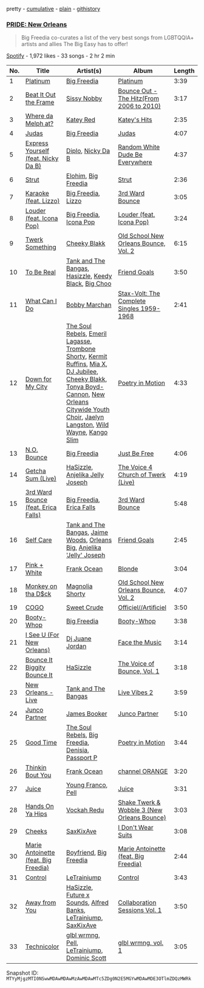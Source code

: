 pretty - [cumulative](/playlists/cumulative/37i9dQZF1DXd2wjSut3Yfb.md) - [plain](/playlists/plain/37i9dQZF1DXd2wjSut3Yfb) - [githistory](https://github.githistory.xyz/mackorone/spotify-playlist-archive/blob/main/playlists/plain/37i9dQZF1DXd2wjSut3Yfb)

### [PRIDE: New Orleans](https://open.spotify.com/playlist/37i9dQZF1DXd2wjSut3Yfb)

> Big Freedia co\-curates a list of the very best songs from LGBTQQIA+ artists and allies The Big Easy has to offer!

[Spotify](https://open.spotify.com/user/spotify) - 1,972 likes - 33 songs - 2 hr 2 min

| No. | Title | Artist(s) | Album | Length |
|---|---|---|---|---|
| 1 | [Platinum](https://open.spotify.com/track/6IiMrJX8AvYCCt8Tcm9276) | [Big Freedia](https://open.spotify.com/artist/2gyv1akuIB9fQvXoGSPaJr) | [Platinum](https://open.spotify.com/album/6MuJ7AjwnsuXXn43s8dctR) | 3:39 |
| 2 | [Beat It Out the Frame](https://open.spotify.com/track/5RTkjmZ6S3iLxy7flBurqZ) | [Sissy Nobby](https://open.spotify.com/artist/0bnSXLp5VJS5wS40ilaBGK) | [Bounce Out \- The Hitz\(From 2006 to 2010\)](https://open.spotify.com/album/6NoC9TGYP6IMgJbWl2OxJS) | 3:17 |
| 3 | [Where da Melph at?](https://open.spotify.com/track/7rkIGJJS8dRG18u7L6aFLr) | [Katey Red](https://open.spotify.com/artist/4xrkUOqFjYLYrThn1VIaI5) | [Katey's Hits](https://open.spotify.com/album/4xxECBRmMRR0giGMkT4FCl) | 2:35 |
| 4 | [Judas](https://open.spotify.com/track/3y9z8ShoJTFEkb0Yjz2x49) | [Big Freedia](https://open.spotify.com/artist/2gyv1akuIB9fQvXoGSPaJr) | [Judas](https://open.spotify.com/album/4LX1Pw0EQSqrEx4E5SJ56X) | 4:07 |
| 5 | [Express Yourself \(feat\. Nicky Da B\)](https://open.spotify.com/track/7s5a2gLa9Ip1LDKeAaHJRr) | [Diplo](https://open.spotify.com/artist/5fMUXHkw8R8eOP2RNVYEZX), [Nicky Da B](https://open.spotify.com/artist/3wWXYbMxREh97Te2ZN92Wi) | [Random White Dude Be Everywhere](https://open.spotify.com/album/4c7lxBZCbR8SQsoVvO2lCb) | 4:37 |
| 6 | [Strut](https://open.spotify.com/track/3VICFKiIgp3V8OwOLZq4LL) | [Elohim](https://open.spotify.com/artist/6wKxOKEA3K6R2UZ3COLXEY), [Big Freedia](https://open.spotify.com/artist/2gyv1akuIB9fQvXoGSPaJr) | [Strut](https://open.spotify.com/album/0iOUZ34Y3qWJAFqxBgcCRp) | 2:36 |
| 7 | [Karaoke \(feat\. Lizzo\)](https://open.spotify.com/track/4nefFqiukTvjgt8hkv73PP) | [Big Freedia](https://open.spotify.com/artist/2gyv1akuIB9fQvXoGSPaJr), [Lizzo](https://open.spotify.com/artist/56oDRnqbIiwx4mymNEv7dS) | [3rd Ward Bounce](https://open.spotify.com/album/6wzAzsG8uu5DxGR1q4tVxj) | 3:05 |
| 8 | [Louder \(feat\. Icona Pop\)](https://open.spotify.com/track/2fhtmxAUyNd9vyLq1vk2eD) | [Big Freedia](https://open.spotify.com/artist/2gyv1akuIB9fQvXoGSPaJr), [Icona Pop](https://open.spotify.com/artist/1VBflYyxBhnDc9uVib98rw) | [Louder \(feat\. Icona Pop\)](https://open.spotify.com/album/6sqTulnqSRsDGE63jaZp6t) | 3:24 |
| 9 | [Twerk Something](https://open.spotify.com/track/39GvFV5Ut0Lnyi3O2Apnpt) | [Cheeky Blakk](https://open.spotify.com/artist/2fPRPvD5jBW4fKLCRX9wLu) | [Old School New Orleans Bounce, Vol\. 2](https://open.spotify.com/album/6xaOJ6NKMroBlwYyKmh905) | 6:15 |
| 10 | [To Be Real](https://open.spotify.com/track/4Ucjz6UWS4ZkqJlZ2FCkUT) | [Tank and The Bangas](https://open.spotify.com/artist/5cAtakaadWHJLxmGKrKcX7), [Hasizzle](https://open.spotify.com/artist/5qfJ9Mgc2nMbzEJkNhVDbT), [Keedy Black](https://open.spotify.com/artist/3dvulGAyEQEjJbQg33gUSQ), [Big Choo](https://open.spotify.com/artist/2SyOwkg5v0xihceGG2pOXU) | [Friend Goals](https://open.spotify.com/album/3lyvbuaHTM8p1xEe9pqdXX) | 3:50 |
| 11 | [What Can I Do](https://open.spotify.com/track/6WCB1xTOa6hXiHbXB0pRYI) | [Bobby Marchan](https://open.spotify.com/artist/3hHAdG4gMD9GnqqWWST9D7) | [Stax\-Volt: The Complete Singles 1959\-1968](https://open.spotify.com/album/0RPeS6tlJfJt1GQ1XilhkH) | 2:41 |
| 12 | [Down for My City](https://open.spotify.com/track/0vHOsmKfQb47SbAAu8AOR3) | [The Soul Rebels](https://open.spotify.com/artist/10NEMYLJwVvYSvtvZn5Ipz), [Emeril Lagasse](https://open.spotify.com/artist/5fhUTOELETIqukIfRMJ34J), [Trombone Shorty](https://open.spotify.com/artist/37ZvFp654tY74Z1D2TLOGR), [Kermit Ruffins](https://open.spotify.com/artist/31jfl8olSWuzzR8ABt6Bdk), [Mia X](https://open.spotify.com/artist/2d9xPZQzgCr6ObcDkUmjLu), [DJ Jubilee](https://open.spotify.com/artist/1n4iSRo9CNY0IRnPpMQh6I), [Cheeky Blakk](https://open.spotify.com/artist/2fPRPvD5jBW4fKLCRX9wLu), [Tonya Boyd\-Cannon](https://open.spotify.com/artist/1ZwCt7hd76oczrXCoe5wVH), [New Orleans Citywide Youth Choir](https://open.spotify.com/artist/1NVp1RLKZ2MoaSv84SOHhX), [Jaelyn Langston](https://open.spotify.com/artist/7hIJZdupbzd5LjpAbdBHsJ), [Wild Wayne](https://open.spotify.com/artist/5NmcWIVtBFw9r5Hu4FwMEe), [Kango Slim](https://open.spotify.com/artist/4LIc3dllFlMovJGM2nWzFc) | [Poetry in Motion](https://open.spotify.com/album/2ogO7VuKYuRMqsC1d7lbYs) | 4:33 |
| 13 | [N.O\. Bounce](https://open.spotify.com/track/6lhJ2gqFhXCSdUbqByfCyd) | [Big Freedia](https://open.spotify.com/artist/2gyv1akuIB9fQvXoGSPaJr) | [Just Be Free](https://open.spotify.com/album/3zGcxitCbDr4dClm1iwaFv) | 4:06 |
| 14 | [Getcha Sum \(Live\)](https://open.spotify.com/track/48d5MDCGTElpGKj7RCJqRf) | [HaSizzle](https://open.spotify.com/artist/22mB4zQKJDI9I7ZnYs80iX), [Anjelika Jelly Joseph](https://open.spotify.com/artist/2nuE9rQG1CdFcI2VtoEFJt) | [The Voice 4 Church of Twerk \(Live\)](https://open.spotify.com/album/0wEmeu2QcZw3KR00BBrwSr) | 4:19 |
| 15 | [3rd Ward Bounce \(feat\. Erica Falls\)](https://open.spotify.com/track/7IlJD8Fm3ry7hqjBC74cV8) | [Big Freedia](https://open.spotify.com/artist/2gyv1akuIB9fQvXoGSPaJr), [Erica Falls](https://open.spotify.com/artist/4W3Re8hcwf5DvvqaKjV0eR) | [3rd Ward Bounce](https://open.spotify.com/album/6wzAzsG8uu5DxGR1q4tVxj) | 5:48 |
| 16 | [Self Care](https://open.spotify.com/track/7AcKCWPmHXdiFEeorqkwDV) | [Tank and The Bangas](https://open.spotify.com/artist/5cAtakaadWHJLxmGKrKcX7), [Jaime Woods](https://open.spotify.com/artist/6XhxJt25bNl5IMPronm8zz), [Orleans Big](https://open.spotify.com/artist/5LrIqLIweQz6rLfR8hc8K6), [Anjelika 'Jelly' Joseph](https://open.spotify.com/artist/1FBIeYid13t8hqTdpiQ8tX) | [Friend Goals](https://open.spotify.com/album/3lyvbuaHTM8p1xEe9pqdXX) | 2:45 |
| 17 | [Pink + White](https://open.spotify.com/track/3xKsf9qdS1CyvXSMEid6g8) | [Frank Ocean](https://open.spotify.com/artist/2h93pZq0e7k5yf4dywlkpM) | [Blonde](https://open.spotify.com/album/3mH6qwIy9crq0I9YQbOuDf) | 3:04 |
| 18 | [Monkey on tha D$ck](https://open.spotify.com/track/4GHeOuP52inw3IdWV0Yw0o) | [Magnolia Shorty](https://open.spotify.com/artist/31CN1AJfh8Oe1WBcELxK08) | [Old School New Orleans Bounce, Vol\. 2](https://open.spotify.com/album/6xaOJ6NKMroBlwYyKmh905) | 4:07 |
| 19 | [COGO](https://open.spotify.com/track/4MZCzMovV7pF5V4KRVbFuw) | [Sweet Crude](https://open.spotify.com/artist/6SkFGEcHApSGM7xXGn5u64) | [Officiel//Artificiel](https://open.spotify.com/album/2SvqPmdQqY1b4RWkTZr9oG) | 3:50 |
| 20 | [Booty\-Whop](https://open.spotify.com/track/1nMTBjKdCNPQoZdxsxzTLE) | [Big Freedia](https://open.spotify.com/artist/2gyv1akuIB9fQvXoGSPaJr) | [Booty\-Whop](https://open.spotify.com/album/0e6OBPayhe2ljUVUk2T3Py) | 3:38 |
| 21 | [I See U \(For New Orleans\)](https://open.spotify.com/track/1IvjybsGywBjMj5StIByCS) | [Dj Juane Jordan](https://open.spotify.com/artist/43IvAZbmJVSpsdrmKi2RGn) | [Face the Music](https://open.spotify.com/album/0FZNDn2Y6PE1mNHVEsUmPx) | 3:14 |
| 22 | [Bounce It Biggity Bounce It](https://open.spotify.com/track/0Gg4nUaxVAwGNjE1orNjlp) | [HaSizzle](https://open.spotify.com/artist/22mB4zQKJDI9I7ZnYs80iX) | [The Voice of Bounce, Vol\. 1](https://open.spotify.com/album/0rGFcjkxtE3IKjvvAqH2Rh) | 3:18 |
| 23 | [New Orleans \- Live](https://open.spotify.com/track/4BacXMTL3zmrq9BYb96Zy0) | [Tank and The Bangas](https://open.spotify.com/artist/5cAtakaadWHJLxmGKrKcX7) | [Live Vibes 2](https://open.spotify.com/album/7vPY2TL66tnyZ43v7I8TVE) | 3:59 |
| 24 | [Junco Partner](https://open.spotify.com/track/6h42FqekL3vp5Hm3zbuSVK) | [James Booker](https://open.spotify.com/artist/0gxNgUdRvhVgeq4L3gFamF) | [Junco Partner](https://open.spotify.com/album/4vrbtFQktShLb9fqcfWxYV) | 5:10 |
| 25 | [Good Time](https://open.spotify.com/track/1dMA8z7q1QP6dUapyfhEk5) | [The Soul Rebels](https://open.spotify.com/artist/10NEMYLJwVvYSvtvZn5Ipz), [Big Freedia](https://open.spotify.com/artist/2gyv1akuIB9fQvXoGSPaJr), [Denisia](https://open.spotify.com/artist/4Lh01fQsWK1XzA45dOvfbk), [Passport P](https://open.spotify.com/artist/5KqYdktUHXdudJuX6IykiZ) | [Poetry in Motion](https://open.spotify.com/album/2ogO7VuKYuRMqsC1d7lbYs) | 3:44 |
| 26 | [Thinkin Bout You](https://open.spotify.com/track/7DfFc7a6Rwfi3YQMRbDMau) | [Frank Ocean](https://open.spotify.com/artist/2h93pZq0e7k5yf4dywlkpM) | [channel ORANGE](https://open.spotify.com/album/392p3shh2jkxUxY2VHvlH8) | 3:20 |
| 27 | [Juice](https://open.spotify.com/track/3BINSFSuHalV8yoX3zAVbl) | [Young Franco](https://open.spotify.com/artist/6mK0vAO13gT8jWYANyoXAl), [Pell](https://open.spotify.com/artist/2O2dI9lY9PnWtAa4OlrgMi) | [Juice](https://open.spotify.com/album/6IrbtLsuCh1AAnK5Br72lR) | 3:31 |
| 28 | [Hands On Ya Hips](https://open.spotify.com/track/3Gm7X5fDhTCWm4sch3XQrC) | [Vockah Redu](https://open.spotify.com/artist/21aUa5TOXNwFjLWY6XJ1kA) | [Shake Twerk & Wobble 3 \(New Orleans Bounce\)](https://open.spotify.com/album/5z4cBh0dXjqEH5zk8j8Vzn) | 3:03 |
| 29 | [Cheeks](https://open.spotify.com/track/6YyExue2FnKLre2h5gGrDx) | [SaxKixAve](https://open.spotify.com/artist/2MPLNf6a6M5wARlnZyVwTn) | [I Don't Wear Suits](https://open.spotify.com/album/6WRT3MszQRofWMos1CwA0m) | 3:08 |
| 30 | [Marie Antoinette \(feat\. Big Freedia\)](https://open.spotify.com/track/2d2FZzHVWsBXLWazTSo9mL) | [Boyfriend](https://open.spotify.com/artist/1d0nvifbTEmCbO8BlRKjod), [Big Freedia](https://open.spotify.com/artist/2gyv1akuIB9fQvXoGSPaJr) | [Marie Antoinette \(feat\. Big Freedia\)](https://open.spotify.com/album/0OTcoDC01ze2y85nSPDpsW) | 2:44 |
| 31 | [Control](https://open.spotify.com/track/47W8IGBMXcHAL6hUavCEEC) | [LeTrainiump](https://open.spotify.com/artist/5bfZ3ITa57jVjSqJE6EhwH) | [Control](https://open.spotify.com/album/0BhkhfJqRAItAV9J5DIHNa) | 3:43 |
| 32 | [Away from You](https://open.spotify.com/track/5aJPOSVFcNEKNlU2a8HFLn) | [HaSizzle](https://open.spotify.com/artist/22mB4zQKJDI9I7ZnYs80iX), [Future x Sounds](https://open.spotify.com/artist/23Dbk18rlcFE1b4GpRle2v), [Alfred Banks](https://open.spotify.com/artist/486X9xbMecCjCRPOhUXpuE), [LeTrainiump](https://open.spotify.com/artist/5bfZ3ITa57jVjSqJE6EhwH), [SaxKixAve](https://open.spotify.com/artist/2MPLNf6a6M5wARlnZyVwTn) | [Collaboration Sessions Vol\. 1](https://open.spotify.com/album/1RuahJIlwyNOi8GPCCYC9E) | 3:50 |
| 33 | [Technicolor](https://open.spotify.com/track/7CO0QIOb4gWuKOWQ08MyCr) | [glbl wrmng](https://open.spotify.com/artist/0jcJatDntfPx5JqXqF4wVe), [Pell](https://open.spotify.com/artist/2O2dI9lY9PnWtAa4OlrgMi), [LeTrainiump](https://open.spotify.com/artist/5bfZ3ITa57jVjSqJE6EhwH), [Dominic Scott](https://open.spotify.com/artist/3y5rpxyWWVPtPp6M5gEYfS) | [glbl wrmng, vol\. 1](https://open.spotify.com/album/2s0ltjib93tdGyK9MbzaJu) | 3:05 |

Snapshot ID: `MTYyMjgzMTI0NSwwMDAwMDAwMzAwMDAwMTc5ZDg0N2E5MGYwMDAwMDE3OTlmZDQzMWRk`